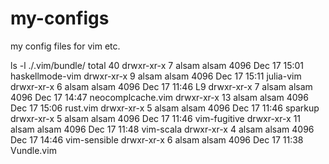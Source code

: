 my-configs
==========

my config files for vim etc.

ls -l ./.vim/bundle/
total 40
drwxr-xr-x  7 alsam alsam 4096 Dec 17 15:01 haskellmode-vim
drwxr-xr-x  9 alsam alsam 4096 Dec 17 15:11 julia-vim
drwxr-xr-x  6 alsam alsam 4096 Dec 17 11:46 L9
drwxr-xr-x  7 alsam alsam 4096 Dec 17 14:47 neocomplcache.vim
drwxr-xr-x 13 alsam alsam 4096 Dec 17 15:06 rust.vim
drwxr-xr-x  5 alsam alsam 4096 Dec 17 11:46 sparkup
drwxr-xr-x  5 alsam alsam 4096 Dec 17 11:46 vim-fugitive
drwxr-xr-x 11 alsam alsam 4096 Dec 17 11:48 vim-scala
drwxr-xr-x  4 alsam alsam 4096 Dec 17 14:46 vim-sensible
drwxr-xr-x  6 alsam alsam 4096 Dec 17 11:38 Vundle.vim

